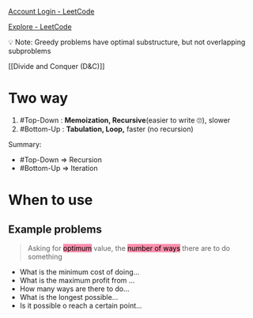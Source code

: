 
[Account Login - LeetCode](https://leetcode.com/explore/learn/card/dynamic-programming/630/an-introduction-to-dynamic-programming/4035/)

[Explore - LeetCode](https://www.evernote.com/shard/s397/sh/841d70fa-6a01-4a0f-82c2-8ca09bafb157/6c2c4da1edb2485a2557ddcb3561e416)

<aside>
💡 Note: Greedy problems have optimal substructure, but not overlapping subproblems

</aside>

[[Divide and Conquer (D&C)]]

# Two way
1. #Top-Down : **Memoization, Recursive**(easier to write 🙄), slower
2. #Bottom-Up : **Tabulation, Loop,** faster (no recursion)

Summary:
- #Top-Down  => Recursion
- #Bottom-Up  => Iteration


# When to use
## Example problems
>Asking for <mark style="background: #FF5582A6;">optimum</mark> value, the <mark style="background: #FF5582A6;">number of ways</mark> there are to do something
- What is the minimum cost of doing...
- What is the maximum profit from ...
- How many ways are there to do...
- What is the longest possible...
- Is it possible o reach a certain point...


